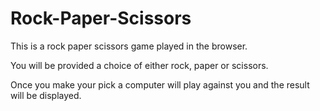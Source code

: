 # Rock-Paper-Scissors

This is a rock paper scissors game played in the browser.

You will be provided a choice of either rock, paper or scissors. 

Once you make your pick a computer will play against you and the result will be displayed.

